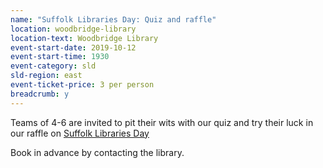 ```yaml
---
name: "Suffolk Libraries Day: Quiz and raffle"
location: woodbridge-library
location-text: Woodbridge Library
event-start-date: 2019-10-12
event-start-time: 1930
event-category: sld
sld-region: east
event-ticket-price: 3 per person
breadcrumb: y
---
```


Teams of 4-6 are invited to pit their wits with our quiz and try their luck in our raffle on [Suffolk Libraries Day](/suffolk-libraries-day/)

Book in advance by contacting the library.
